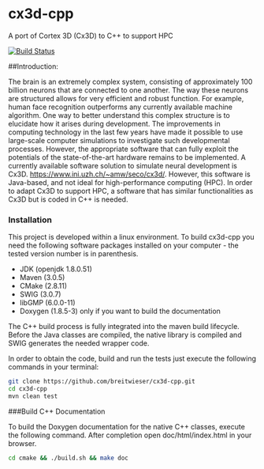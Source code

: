 # cx3d-cpp
A port of Cortex 3D (Cx3D) to C++ to support HPC

[![Build Status](https://travis-ci.org/breitwieser/cx3d-cpp.svg?branch=master)](https://travis-ci.org/breitwieser/cx3d-cpp)

##Introduction:

The brain is an extremely complex system, consisting of approximately 100 billion neurons that are connected to one another. The way these neurons are structured allows for very efficient and robust function. For example, human face recognition outperforms any currently available machine algorithm. One way to better understand this complex structure is to elucidate how it arises during development. The improvements in computing technology in the last few years have made it possible to use large-scale computer simulations to investigate such developmental processes. However, the appropriate software that can fully exploit the potentials of the state-of-the-art hardware remains to be implemented.
A currently available software solution to simulate neural development is Cx3D. <https://www.ini.uzh.ch/~amw/seco/cx3d/>. However, this software is Java-based, and not ideal for high-performance computing (HPC). In order to adapt Cx3D to support HPC, a software that has similar functionalities as Cx3D but is coded in C++ is needed.

### Installation

This project is developed within a linux environment. To build cx3d-cpp you need the following software packages
installed on your computer - the tested version number is in parenthesis.

* JDK       (openjdk 1.8.0.51)
* Maven     (3.0.5)
* CMake     (2.8.11)
* SWIG      (3.0.7)
* libGMP    (6.0.0-11)
* Doxygen   (1.8.5-3) only if you want to build the documentation

The C++ build process is fully integrated into the maven build lifecycle. Before the Java classes are compiled, the 
native library is compiled and SWIG generates the needed wrapper code.

In order to obtain the code, build and run the tests just execute the following commands in your terminal:

```bash
git clone https://github.com/breitwieser/cx3d-cpp.git
cd cx3d-cpp
mvn clean test
```

###Build C++ Documentation

To build the Doxygen documentation for the native C++ classes, execute the following command. After completion open doc/html/index.html in your browser.

```bash
cd cmake && ./build.sh && make doc
```
